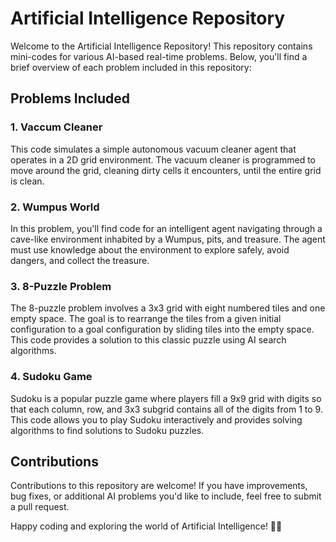 # Artificial Intelligence Repository

Welcome to the Artificial Intelligence Repository! This repository contains mini-codes for various AI-based real-time problems. Below, you'll find a brief overview of each problem included in this repository:

## Problems Included

### 1. Vaccum Cleaner
This code simulates a simple autonomous vacuum cleaner agent that operates in a 2D grid environment. The vacuum cleaner is programmed to move around the grid, cleaning dirty cells it encounters, until the entire grid is clean.

### 2. Wumpus World
In this problem, you'll find code for an intelligent agent navigating through a cave-like environment inhabited by a Wumpus, pits, and treasure. The agent must use knowledge about the environment to explore safely, avoid dangers, and collect the treasure.

### 3. 8-Puzzle Problem
The 8-puzzle problem involves a 3x3 grid with eight numbered tiles and one empty space. The goal is to rearrange the tiles from a given initial configuration to a goal configuration by sliding tiles into the empty space. This code provides a solution to this classic puzzle using AI search algorithms.

### 4. Sudoku Game
Sudoku is a popular puzzle game where players fill a 9x9 grid with digits so that each column, row, and 3x3 subgrid contains all of the digits from 1 to 9. This code allows you to play Sudoku interactively and provides solving algorithms to find solutions to Sudoku puzzles.

## Contributions
Contributions to this repository are welcome! If you have improvements, bug fixes, or additional AI problems you'd like to include, feel free to submit a pull request.

Happy coding and exploring the world of Artificial Intelligence! 🤖🧠
